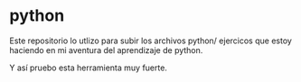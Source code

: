 # python

Este repositorio lo utlizo para subir los archivos python/ ejercicos que estoy haciendo en mi aventura del aprendizaje 
de python.

Y así pruebo esta herramienta muy fuerte.
